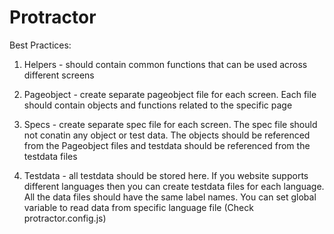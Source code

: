 # Protractor

Best Practices:
1. Helpers - should contain common functions that can be used across different screens

2. Pageobject - create separate pageobject file for each screen. Each file should contain objects and functions related to the specific page

3. Specs - create separate spec file for each screen. The spec file should not conatin any object or test data. The objects should be referenced from the Pageobject files and testdata should be referenced from the testdata files

4. Testdata - all testdata should be stored here. 
If you website supports different languages then you can create testdata files for each language. All the data files should have the same label names. You can set global variable to read data from specific language file (Check protractor.config.js)
